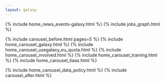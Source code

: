 ```yaml
---
layout: galaxy
---
```


{% include home_news_events-galaxy.html %}
{% include jobs_graph.html %}

{% include carousel_before.html pages=5 %}
  {% include home_carousel_galaxy.html %}
  {% include home_carousel_usegalaxy_eu_quota.html %}
  {% include home_carousel_involved.html %}
  {% include home_carousel_training.html %}
  {% include home_carousel_tiaas.html %}
  <!-- {% include home_carousel_acknowledgments.html %} -->
  {% include home_carousel_data_policy.html %}
{% include carousel_after.html %}
